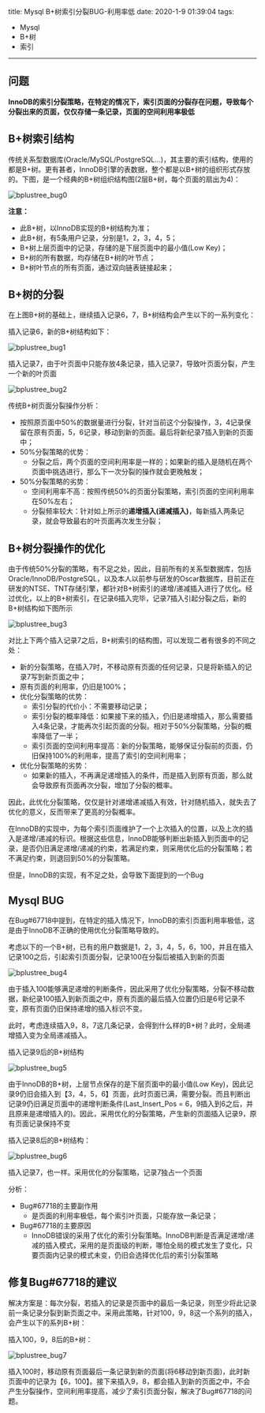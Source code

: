 title: Mysql B+树索引分裂BUG-利用率低
date: 2020-1-9 01:39:04
tags:
  - Mysql
  - B+树
  - 索引
---


## 问题

**InnoDB的索引分裂策略，在特定的情况下，索引页面的分裂存在问题，导致每个分裂出来的页面，仅仅存储一条记录，页面的空间利用率极低**

## **B+树索引结构**

传统关系型数据库(Oracle/MySQL/PostgreSQL…)，其主要的索引结构，使用的都是B+树。更有甚者，InnoDB引擎的表数据，整个都是以B+树的组织形式存放的。下图，是一个经典的B+树组织结构图(2层B+树，每个页面的扇出为4)：

![bplustree_bug0](https://github.com/wpy2016/wpy2016.github.io/blob/master/imgs/mysql_bplus_index_bug/bplustree_bug0.png?raw=true)

**注意：**

- 此B+树，以InnoDB实现的B+树结构为准；
- 此B+树，有5条用户记录，分别是1，2，3，4，5；
- B+树上层页面中的记录，存储的是下层页面中的最小值(Low Key)；
- B+树的所有数据，均存储在B+树的叶节点；
- B+树叶节点的所有页面，通过双向链表链接起来；

## **B+树的分裂**

在上图B+树的基础上，继续插入记录6，7，B+树结构会产生以下的一系列变化：

插入记录6，新的B+树结构如下：

![bplustree_bug1](https://github.com/wpy2016/wpy2016.github.io/blob/master/imgs/mysql_bplus_index_bug/bplustree_bug1.png?raw=true)

插入记录7，由于叶页面中只能存放4条记录，插入记录7，导致叶页面分裂，产生一个新的叶页面

![bplustree_bug2](https://github.com/wpy2016/wpy2016.github.io/blob/master/imgs/mysql_bplus_index_bug/bplustree_bug2.png?raw=true)

传统B+树页面分裂操作分析：

- 按照原页面中50%的数据量进行分裂，针对当前这个分裂操作，3，4记录保留在原有页面，5，6记录，移动到新的页面。最后将新纪录7插入到新的页面中；
- 50%分裂策略的优势：
  - 分裂之后，两个页面的空间利用率是一样的；如果新的插入是随机在两个页面中挑选进行，那么下一次分裂的操作就会更晚触发；
- 50%分裂策略的劣势：
  - 空间利用率不高：按照传统50%的页面分裂策略，索引页面的空间利用率在50%左右；
  - 分裂频率较大：针对如上所示的**递增插入(递减插入)**，每新插入两条记录，就会导致最右的叶页面再次发生分裂；

## **B+树分裂操作的优化**

由于传统50%分裂的策略，有不足之处，因此，目前所有的关系型数据库，包括Oracle/InnoDB/PostgreSQL，以及本人以前参与研发的Oscar数据库，目前正在研发的NTSE、TNT存储引擎，都针对B+树索引的递增/递减插入进行了优化。经过优化，以上的B+树索引，在记录6插入完毕，记录7插入引起分裂之后，新的B+树结构如下图所示

![bplustree_bug3](https://github.com/wpy2016/wpy2016.github.io/blob/master/imgs/mysql_bplus_index_bug/bplustree_bug3.png?raw=true)

对比上下两个插入记录7之后，B+树索引的结构图，可以发现二者有很多的不同之处：

- 新的分裂策略，在插入7时，不移动原有页面的任何记录，只是将新插入的记录7写到新页面之中；
- 原有页面的利用率，仍旧是100%；
- 优化分裂策略的优势：
  - 索引分裂的代价小：不需要移动记录；
  - 索引分裂的概率降低：如果接下来的插入，仍旧是递增插入，那么需要插入4条记录，才能再次引起页面的分裂。相对于50%分裂策略，分裂的概率降低了一半；
  - 索引页面的空间利用率提高：新的分裂策略，能够保证分裂前的页面，仍旧保持100%的利用率，提高了索引的空间利用率；
- 优化分裂策略的劣势：
  - 如果新的插入，不再满足递增插入的条件，而是插入到原有页面，那么就会导致原有页面再次分裂，增加了分裂的概率。

因此，此优化分裂策略，仅仅是针对递增递减插入有效，针对随机插入，就失去了优化的意义，反而带来了更高的分裂概率。

在InnoDB的实现中，为每个索引页面维护了一个上次插入的位置，以及上次的插入是递增/递减的标识。根据这些信息，InnoDB能够判断出新插入到页面中的记录，是否仍旧满足递增/递减的约束，若满足约束，则采用优化后的分裂策略；若不满足约束，则退回到50%的分裂策略。

但是，InnoDB的实现，有不足之处，会导致下面提到的一个Bug

## Mysql BUG

在Bug#67718中提到，在特定的插入情况下，InnoDB的索引页面利用率极低，这是由于InnoDB不正确的使用优化分裂策略导致的。

考虑以下的一个B+树，已有的用户数据是1，2，3，4，5，6，100，并且在插入记录100之后，引起索引页面分裂，记录100在分裂后被插入到新的页面

![bplustree_bug4](https://github.com/wpy2016/wpy2016.github.io/blob/master/imgs/mysql_bplus_index_bug/bplustree_bug4.png?raw=true)

由于插入100能够满足递增的判断条件，因此采用了优化分裂策略，分裂不移动数据，新纪录100插入到新页面之中，原有页面的最后插入位置仍旧是6号记录不变，原有页面仍旧保持递增的插入标识不变。

此时，考虑连续插入9，8，7这几条记录，会得到什么样的B+树？此时，全局递增插入变为全局递减插入。

插入记录9后的B+树结构

![bplustree_bug5](https://github.com/wpy2016/wpy2016.github.io/blob/master/imgs/mysql_bplus_index_bug/bplustree_bug5.png?raw=true)

由于InnoDB的B+树，上层节点保存的是下层页面中的最小值(Low Key)，因此记录9仍旧会插入到【3，4，5，6】页面，此时页面已满，需要分裂。而且判断出记录9仍旧满足页面中的递增判断条件(Last_Insert_Pos = 6，9插入到6之后，并且原来是递增插入的)。因此，采用优化的分裂策略，产生新的页面插入记录9，原有页面记录保持不变

插入记录8后的B+树结构：

![bplustree_bug6](https://github.com/wpy2016/wpy2016.github.io/blob/master/imgs/mysql_bplus_index_bug/bplustree_bug6.png?raw=true)

插入记录7，也一样。采用优化的分裂策略，记录7独占一个页面

分析：

- Bug#67718的主要副作用
  - 是页面的利用率极低，每个索引叶页面，只能存放一条记录；
- Bug#67718的主要原因
  - InnoDB错误的采用了优化的索引分裂策略。InnoDB判断是否满足递增/递减的插入模式，采用的是页面级的判断，哪怕全局的模式发生了变化，只要页面内记录的模式未变，仍旧会选择优化后的索引分裂策略

## **修复Bug#67718的建议**

解决方案是：每次分裂，若插入的记录是页面中的最后一条记录，则至少将此记录前一条记录分裂到新页面之中。采用此策略，针对100，9，8这一个系列的插入，会产生以下的系列B+树：

插入100，9，8后的B+树：

![bplustree_bug7](https://github.com/wpy2016/wpy2016.github.io/blob/master/imgs/mysql_bplus_index_bug/bplustree_bug7.png?raw=true)

插入100时，移动原有页面最后一条记录到新的页面(将6移动到新页面)，此时新页面中的记录为【6，100】。接下来插入9，8，都会插入到新的页面之中，不会产生分裂操作，空间利用率提高，减少了索引页面分裂，解决了Bug#67718的问题。